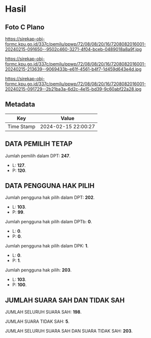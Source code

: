 # Hasil

## Foto C Plano

https://sirekap-obj-formc.kpu.go.id/337c/pemilu/ppwp/72/08/08/20/16/7208082016001-20240215-091650--9502c460-3271-4f04-bceb-0489018a8a9f.jpg

https://sirekap-obj-formc.kpu.go.id/337c/pemilu/ppwp/72/08/08/20/16/7208082016001-20240215-213639--9069433b-e61f-4561-b4f7-1d459d643e4d.jpg

https://sirekap-obj-formc.kpu.go.id/337c/pemilu/ppwp/72/08/08/20/16/7208082016001-20240215-091729--2b21ba3a-6d2c-4e15-bd39-9c60abf22a28.jpg


## Metadata

| Key        | Value               |
| ---------- | ------------------- |
| Time Stamp | 2024-02-15 22:00:27 |


## DATA PEMILIH TETAP

Jumlah pemilih dalam DPT: **247**.
 * L: **127**.
 * P: **120**.

## DATA PENGGUNA HAK PILIH

Jumlah pengguna hak pilih dalam DPT: **202**.
 * L: **103**.
 * P: **99**.

Jumlah pengguna hak pilih dalam DPTb: **0**.
 * L: **0**.
 * P: **0**.

Jumlah pengguna hak pilih dalam DPK: **1**.
 * L: **0**.
 * P: **1**.

Jumlah pengguna hak pilih: **203**.
 * L: **103**.
 * P: **100**.

## JUMLAH SUARA SAH DAN TIDAK SAH

JUMLAH SELURUH SUARA SAH: **198**.

JUMLAH SUARA TIDAK SAH: **5**.

JUMLAH SELURUH SUARA SAH DAN SUARA TIDAK SAH: **203**.


